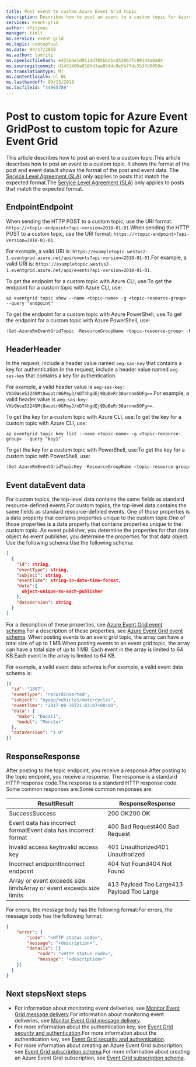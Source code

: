 ```yaml
---
title: Post event to custom Azure Event Grid topic
description: Describes how to post an event to a custom topic for Azure Event Grid
services: event-grid
author: tfitzmac
manager: timlt
ms.service: event-grid
ms.topic: conceptual
ms.date: 04/17/2018
ms.author: tomfitz
ms.openlocfilehash: e4256de1d9112d785b6d1cd52067fc99144a0a04
ms.sourcegitcommit: d1451406a010fd3aa854dc8e5b77dc5537d8050e
ms.translationtype: MT
ms.contentlocale: nl-NL
ms.lasthandoff: 09/13/2018
ms.locfileid: "44965789"
---
```

# <a name="post-to-custom-topic-for-azure-event-grid"></a><span data-ttu-id="5b954-103">Post to custom topic for Azure Event Grid</span><span class="sxs-lookup"><span data-stu-id="5b954-103">Post to custom topic for Azure Event Grid</span></span>

<span data-ttu-id="5b954-104">This article describes how to post an event to a custom topic.</span><span class="sxs-lookup"><span data-stu-id="5b954-104">This article describes how to post an event to a custom topic.</span></span> <span data-ttu-id="5b954-105">It shows the format of the post and event data.</span><span class="sxs-lookup"><span data-stu-id="5b954-105">It shows the format of the post and event data.</span></span> <span data-ttu-id="5b954-106">The [Service Level Agreement (SLA)](https://azure.microsoft.com/support/legal/sla/event-grid/v1_0/) only applies to posts that match the expected format.</span><span class="sxs-lookup"><span data-stu-id="5b954-106">The [Service Level Agreement (SLA)](https://azure.microsoft.com/support/legal/sla/event-grid/v1_0/) only applies to posts that match the expected format.</span></span>

## <a name="endpoint"></a><span data-ttu-id="5b954-107">Endpoint</span><span class="sxs-lookup"><span data-stu-id="5b954-107">Endpoint</span></span>

<span data-ttu-id="5b954-108">When sending the HTTP POST to a custom topic, use the URI format: `https://<topic-endpoint>?api-version=2018-01-01`.</span><span class="sxs-lookup"><span data-stu-id="5b954-108">When sending the HTTP POST to a custom topic, use the URI format: `https://<topic-endpoint>?api-version=2018-01-01`.</span></span>

<span data-ttu-id="5b954-109">For example, a valid URI is: `https://exampletopic.westus2-1.eventgrid.azure.net/api/events?api-version=2018-01-01`.</span><span class="sxs-lookup"><span data-stu-id="5b954-109">For example, a valid URI is: `https://exampletopic.westus2-1.eventgrid.azure.net/api/events?api-version=2018-01-01`.</span></span>

<span data-ttu-id="5b954-110">To get the endpoint for a custom topic with Azure CLI, use:</span><span class="sxs-lookup"><span data-stu-id="5b954-110">To get the endpoint for a custom topic with Azure CLI, use:</span></span>

```azurecli-interactive
az eventgrid topic show --name <topic-name> -g <topic-resource-group> --query "endpoint"
```

<span data-ttu-id="5b954-111">To get the endpoint for a custom topic with Azure PowerShell, use:</span><span class="sxs-lookup"><span data-stu-id="5b954-111">To get the endpoint for a custom topic with Azure PowerShell, use:</span></span>

```powershell
(Get-AzureRmEventGridTopic -ResourceGroupName <topic-resource-group> -Name <topic-name>).Endpoint
```

## <a name="header"></a><span data-ttu-id="5b954-112">Header</span><span class="sxs-lookup"><span data-stu-id="5b954-112">Header</span></span>

<span data-ttu-id="5b954-113">In the request, include a header value named `aeg-sas-key` that contains a key for authentication.</span><span class="sxs-lookup"><span data-stu-id="5b954-113">In the request, include a header value named `aeg-sas-key` that contains a key for authentication.</span></span>

<span data-ttu-id="5b954-114">For example, a valid header value is `aeg-sas-key: VXbGWce53249Mt8wuotr0GPmyJ/nDT4hgdEj9DpBeRr38arnnm5OFg==`.</span><span class="sxs-lookup"><span data-stu-id="5b954-114">For example, a valid header value is `aeg-sas-key: VXbGWce53249Mt8wuotr0GPmyJ/nDT4hgdEj9DpBeRr38arnnm5OFg==`.</span></span>

<span data-ttu-id="5b954-115">To get the key for a custom topic with Azure CLI, use:</span><span class="sxs-lookup"><span data-stu-id="5b954-115">To get the key for a custom topic with Azure CLI, use:</span></span>

```azurecli
az eventgrid topic key list --name <topic-name> -g <topic-resource-group> --query "key1"
```

<span data-ttu-id="5b954-116">To get the key for a custom topic with PowerShell, use:</span><span class="sxs-lookup"><span data-stu-id="5b954-116">To get the key for a custom topic with PowerShell, use:</span></span>

```powershell
(Get-AzureRmEventGridTopicKey -ResourceGroupName <topic-resource-group> -Name <topic-name>).Key1
```

## <a name="event-data"></a><span data-ttu-id="5b954-117">Event data</span><span class="sxs-lookup"><span data-stu-id="5b954-117">Event data</span></span>

<span data-ttu-id="5b954-118">For custom topics, the top-level data contains the same fields as standard resource-defined events.</span><span class="sxs-lookup"><span data-stu-id="5b954-118">For custom topics, the top-level data contains the same fields as standard resource-defined events.</span></span> <span data-ttu-id="5b954-119">One of those properties is a data property that contains properties unique to the custom topic.</span><span class="sxs-lookup"><span data-stu-id="5b954-119">One of those properties is a data property that contains properties unique to the custom topic.</span></span> <span data-ttu-id="5b954-120">As event publisher, you determine the properties for that data object.</span><span class="sxs-lookup"><span data-stu-id="5b954-120">As event publisher, you determine the properties for that data object.</span></span> <span data-ttu-id="5b954-121">Use the following schema:</span><span class="sxs-lookup"><span data-stu-id="5b954-121">Use the following schema:</span></span>

```json
[
  {
    "id": string,    
    "eventType": string,
    "subject": string,
    "eventTime": string-in-date-time-format,
    "data":{
      object-unique-to-each-publisher
    },
    "dataVersion": string
  }
]
```

<span data-ttu-id="5b954-122">For a description of these properties, see [Azure Event Grid event schema](event-schema.md).</span><span class="sxs-lookup"><span data-stu-id="5b954-122">For a description of these properties, see [Azure Event Grid event schema](event-schema.md).</span></span> <span data-ttu-id="5b954-123">When posting events to an event grid topic, the array can have a total size of up to 1 MB.</span><span class="sxs-lookup"><span data-stu-id="5b954-123">When posting events to an event grid topic, the array can have a total size of up to 1 MB.</span></span> <span data-ttu-id="5b954-124">Each event in the array is limited to 64 KB.</span><span class="sxs-lookup"><span data-stu-id="5b954-124">Each event in the array is limited to 64 KB.</span></span>

<span data-ttu-id="5b954-125">For example, a valid event data schema is:</span><span class="sxs-lookup"><span data-stu-id="5b954-125">For example, a valid event data schema is:</span></span>

```json
[{
  "id": "1807",
  "eventType": "recordInserted",
  "subject": "myapp/vehicles/motorcycles",
  "eventTime": "2017-08-10T21:03:07+00:00",
  "data": {
    "make": "Ducati",
    "model": "Monster"
  },
  "dataVersion": "1.0"
}]
```

## <a name="response"></a><span data-ttu-id="5b954-126">Response</span><span class="sxs-lookup"><span data-stu-id="5b954-126">Response</span></span>

<span data-ttu-id="5b954-127">After posting to the topic endpoint, you receive a response.</span><span class="sxs-lookup"><span data-stu-id="5b954-127">After posting to the topic endpoint, you receive a response.</span></span> <span data-ttu-id="5b954-128">The response is a standard HTTP response code.</span><span class="sxs-lookup"><span data-stu-id="5b954-128">The response is a standard HTTP response code.</span></span> <span data-ttu-id="5b954-129">Some common responses are:</span><span class="sxs-lookup"><span data-stu-id="5b954-129">Some common responses are:</span></span>

|<span data-ttu-id="5b954-130">Result</span><span class="sxs-lookup"><span data-stu-id="5b954-130">Result</span></span>  |<span data-ttu-id="5b954-131">Response</span><span class="sxs-lookup"><span data-stu-id="5b954-131">Response</span></span>  |
|---------|---------|
|<span data-ttu-id="5b954-132">Success</span><span class="sxs-lookup"><span data-stu-id="5b954-132">Success</span></span>  | <span data-ttu-id="5b954-133">200 OK</span><span class="sxs-lookup"><span data-stu-id="5b954-133">200 OK</span></span>  |
|<span data-ttu-id="5b954-134">Event data has incorrect format</span><span class="sxs-lookup"><span data-stu-id="5b954-134">Event data has incorrect format</span></span> | <span data-ttu-id="5b954-135">400 Bad Request</span><span class="sxs-lookup"><span data-stu-id="5b954-135">400 Bad Request</span></span> |
|<span data-ttu-id="5b954-136">Invalid access key</span><span class="sxs-lookup"><span data-stu-id="5b954-136">Invalid access key</span></span> | <span data-ttu-id="5b954-137">401 Unauthorized</span><span class="sxs-lookup"><span data-stu-id="5b954-137">401 Unauthorized</span></span> |
|<span data-ttu-id="5b954-138">Incorrect endpoint</span><span class="sxs-lookup"><span data-stu-id="5b954-138">Incorrect endpoint</span></span> | <span data-ttu-id="5b954-139">404 Not Found</span><span class="sxs-lookup"><span data-stu-id="5b954-139">404 Not Found</span></span> |
|<span data-ttu-id="5b954-140">Array or event exceeds size limits</span><span class="sxs-lookup"><span data-stu-id="5b954-140">Array or event exceeds size limits</span></span> | <span data-ttu-id="5b954-141">413 Payload Too Large</span><span class="sxs-lookup"><span data-stu-id="5b954-141">413 Payload Too Large</span></span> |

<span data-ttu-id="5b954-142">For errors, the message body has the following format:</span><span class="sxs-lookup"><span data-stu-id="5b954-142">For errors, the message body has the following format:</span></span>

```json
{
    "error": {
        "code": "<HTTP status code>",
        "message": "<description>",
        "details": [{
            "code": "<HTTP status code>",
            "message": "<description>"
    }]
  }
}
```

## <a name="next-steps"></a><span data-ttu-id="5b954-143">Next steps</span><span class="sxs-lookup"><span data-stu-id="5b954-143">Next steps</span></span>

* <span data-ttu-id="5b954-144">For information about monitoring event deliveries, see [Monitor Event Grid message delivery](monitor-event-delivery.md).</span><span class="sxs-lookup"><span data-stu-id="5b954-144">For information about monitoring event deliveries, see [Monitor Event Grid message delivery](monitor-event-delivery.md).</span></span>
* <span data-ttu-id="5b954-145">For more information about the authentication key, see [Event Grid security and authentication](security-authentication.md).</span><span class="sxs-lookup"><span data-stu-id="5b954-145">For more information about the authentication key, see [Event Grid security and authentication](security-authentication.md).</span></span>
* <span data-ttu-id="5b954-146">For more information about creating an Azure Event Grid subscription, see [Event Grid subscription schema](subscription-creation-schema.md).</span><span class="sxs-lookup"><span data-stu-id="5b954-146">For more information about creating an Azure Event Grid subscription, see [Event Grid subscription schema](subscription-creation-schema.md).</span></span>
